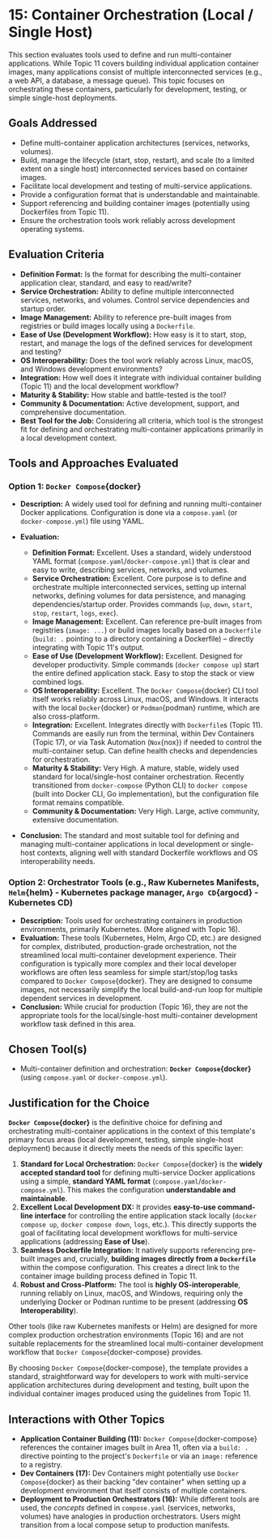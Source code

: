 # 15: Container Orchestration (Local / Single Host)

This section evaluates tools used to define and run multi-container applications. While Topic 11 covers building individual application container images, many applications consist of multiple interconnected services (e.g., a web API, a database, a message queue). This topic focuses on orchestrating these containers, particularly for development, testing, or simple single-host deployments.

## Goals Addressed

- Define multi-container application architectures (services, networks, volumes).
- Build, manage the lifecycle (start, stop, restart), and scale (to a limited extent on a single host) interconnected services based on container images.
- Facilitate local development and testing of multi-service applications.
- Provide a configuration format that is understandable and maintainable.
- Support referencing and building container images (potentially using Dockerfiles from Topic 11).
- Ensure the orchestration tools work reliably across development operating systems.

## Evaluation Criteria

- **Definition Format:** Is the format for describing the multi-container application clear, standard, and easy to read/write?
- **Service Orchestration:** Ability to define multiple interconnected services, networks, and volumes. Control service dependencies and startup order.
- **Image Management:** Ability to reference pre-built images from registries or build images locally using a `Dockerfile`.
- **Ease of Use (Development Workflow):** How easy is it to start, stop, restart, and manage the logs of the defined services for development and testing?
- **OS Interoperability:** Does the tool work reliably across Linux, macOS, and Windows development environments?
- **Integration:** How well does it integrate with individual container building (Topic 11) and the local development workflow?
- **Maturity & Stability:** How stable and battle-tested is the tool?
- **Community & Documentation:** Active development, support, and comprehensive documentation.
- **Best Tool for the Job:** Considering all criteria, which tool is the strongest fit for defining and orchestrating multi-container applications primarily in a local development context.

## Tools and Approaches Evaluated

### Option 1: `Docker Compose`{docker}

- **Description:** A widely used tool for defining and running multi-container Docker applications. Configuration is done via a `compose.yaml` (or `docker-compose.yml`) file using YAML.
- **Evaluation:**

  - **Definition Format:** Excellent. Uses a standard, widely understood YAML format (`compose.yaml`/`docker-compose.yml`) that is clear and easy to write, describing services, networks, and volumes.
  - **Service Orchestration:** Excellent. Core purpose is to define and orchestrate multiple interconnected services, setting up internal networks, defining volumes for data persistence, and managing dependencies/startup order. Provides commands (`up`, `down`, `start`, `stop`, `restart`, `logs`, `exec`).
  - **Image Management:** Excellent. Can reference pre-built images from registries (`image: ...`) or build images locally based on a `Dockerfile` (`build: .` pointing to a directory containing a Dockerfile) – directly integrating with Topic 11's output.
  - **Ease of Use (Development Workflow):** Excellent. Designed for developer productivity. Simple commands (`docker compose up`) start the entire defined application stack. Easy to stop the stack or view combined logs.
  - **OS Interoperability:** Excellent. The `Docker Compose`{docker} CLI tool itself works reliably across Linux, macOS, and Windows. It interacts with the local `Docker`{docker} or `Podman`{podman} runtime, which are also cross-platform.
  - **Integration:** Excellent. Integrates directly with `Dockerfile`s (Topic 11). Commands are easily run from the terminal, within Dev Containers (Topic 17), or via Task Automation (`Nox`{nox}) if needed to control the multi-container setup. Can define health checks and dependencies for orchestration.
  - **Maturity & Stability:** Very High. A mature, stable, widely used standard for local/single-host container orchestration. Recently transitioned from `docker-compose` (Python CLI) to `docker compose` (built into Docker CLI, Go implementation), but the configuration file format remains compatible.
  - **Community & Documentation:** Very High. Large, active community, extensive documentation.

- **Conclusion:** The standard and most suitable tool for defining and managing multi-container applications in local development or single-host contexts, aligning well with standard Dockerfile workflows and OS interoperability needs.

### Option 2: Orchestrator Tools (e.g., Raw Kubernetes Manifests, `Helm`{helm} - Kubernetes package manager, `Argo CD`{argocd} - Kubernetes CD)

- **Description:** Tools used for orchestrating containers in production environments, primarily Kubernetes. (More aligned with Topic 16).
- **Evaluation:** These tools (Kubernetes, Helm, Argo CD, etc.) are designed for complex, distributed, production-grade orchestration, not the streamlined local multi-container development experience. Their configuration is typically more complex and their local developer workflows are often less seamless for simple start/stop/log tasks compared to `Docker Compose`{docker}. They are designed to consume images, not necessarily simplify the local build-and-run loop for multiple dependent services in development.
- **Conclusion:** While crucial for production (Topic 16), they are not the appropriate tools for the local/single-host multi-container development workflow task defined in this area.

## Chosen Tool(s)

- Multi-container definition and orchestration: **`Docker Compose`{docker}** (using `compose.yaml` or `docker-compose.yml`).

## Justification for the Choice

**`Docker Compose`{docker}** is the definitive choice for defining and orchestrating multi-container applications in the context of this template's primary focus areas (local development, testing, simple single-host deployment) because it directly meets the needs of this specific layer:

1.  **Standard for Local Orchestration:** `Docker Compose`{docker} is the **widely accepted standard tool** for defining multi-service Docker applications using a simple, **standard YAML format** (`compose.yaml`/`docker-compose.yml`). This makes the configuration **understandable and maintainable**.
2.  **Excellent Local Development DX:** It provides **easy-to-use command-line interface** for controlling the entire application stack locally (`docker compose up`, `docker compose down`, `logs`, etc.). This directly supports the goal of facilitating local development workflows for multi-service applications (addressing **Ease of Use**).
3.  **Seamless Dockerfile Integration:** It natively supports referencing pre-built images and, crucially, **building images directly from a `Dockerfile`** within the compose configuration. This creates a direct link to the container image building process defined in Topic 11.
4.  **Robust and Cross-Platform:** The tool is **highly OS-interoperable**, running reliably on Linux, macOS, and Windows, requiring only the underlying Docker or Podman runtime to be present (addressing **OS Interoperability**).

Other tools (like raw Kubernetes manifests or Helm) are designed for more complex production orchestration environments (Topic 16) and are not suitable replacements for the streamlined local multi-container development workflow that `Docker Compose`{docker-compose} provides.

By choosing `Docker Compose`{docker-compose}, the template provides a standard, straightforward way for developers to work with multi-service application architectures during development and testing, built upon the individual container images produced using the guidelines from Topic 11.

## Interactions with Other Topics

- **Application Container Building (11):** `Docker Compose`{docker-compose} references the container images built in Area 11, often via a `build: .` directive pointing to the project's `Dockerfile` or via an `image:` reference to a registry.
- **Dev Containers (17):** Dev Containers might potentially use `Docker Compose`{docker} as their backing "dev container" when setting up a development environment that itself consists of multiple containers.
- **Deployment to Production Orchestrators (16):** While different tools are used, the _concepts_ defined in `compose.yaml` (services, networks, volumes) have analogies in production orchestrators. Users might transition from a local compose setup to production manifests.
